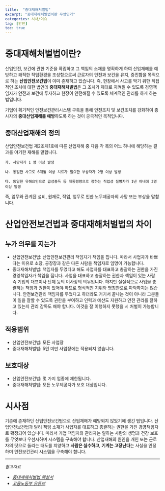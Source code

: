 ```yaml
---
title:  "중대재해처벌법"
excerpt: "중대재해처벌법이란 무엇인가"
categories: 시사/이슈
tag: [안전]
toc: true
---
```


# 중대재해처벌법이란?

산업안전, 보건에 관한 기준을 확립하고 그 책임의 소재를 명확하게 하여 산업재해를 예방하고 쾌적한 작업환경을 조성함으로써 근로자의 안전과 보건을 유지, 증진함을 목적으로 하는 **산업안전보건법**이 이미 존재하고 있습니다. 즉, 현장에서 사고를 막기 위한 직접적인 조치에 대한 법인데 **중대재해처벌법**은 그 조치가 제대로 지켜질 수 있도록 경영책임자가 안전과 보건에 투자하고 현장이 안전해질 수 있도록 체계적인 관리를 하게 하는 법입니다.



기업이 획기적인 안전보건관리시스템 구축을 통해 안전조치 및 보건조치를 강화하여 종사자의 **중대산업재해를 예방**하도록 하는 것이 궁극적인 목적입니다.









## 중대산업재해의 정의

산업안전보건법 제2조제1호에 따른 산업재해 중 다음 각 목의 어느 하나에 해당하는 결과를 야기한 재해를 말합니다.

```
가. 사망자가 1 명 이상 발생

나. 동일한 사고로 6개월 이상 치료가 필요한 부상자가 2명 이상 발생

다. 동일한 유해요인으로 급성중독 등 대통령령으로 정하는 직업성 질병자가 1년 이내에 3명 이상 발생
```

즉, 업무와 관계된 설비, 원재료, 작업, 업무로 인한 노무제공자의 사망 또는 부상을 말합니다.

   

   

   

# 산업안전보건법과 중대재해처벌법의 차이

## 누가 의무를 지는가

* 산업안전보건법: 산업안전보건관리 책임자가 책임을 집니다. 따라서 사업자가 바쁘다는 이유로 소장, 공장장과 같은 다른 사람을 책임자로 임명이 가능합니다.
* 중대재해처벌법: 책임자를 두었다고 해도 사업자를 대표하고 총괄하는 권한을 가진 경영책임자가 책임을 집니다. 사업을 대표하고 총괄하는 권한과 책임이 있는 사람 즉 기업의 대표이사 단체 등의 이사장의 의무입니다. 하지만 실질적으로 사업을 총괄하는 책임과 권한이 있어야 하므로 형식적인 지위와 명칭만으로 파악하지는 않습니다. 안전보건관리 책임자를 두었다고 하더라도 거기서 끝나는 것이 아니라 그분들이 일을 잘할 수 있도록 권한을 부여하고 인력과 예산도 지원하고 안전 관리를 잘하고 있는지 관리 감독도 해야 합니다. 이것을 잘 이행하지 못했을 시 처벌이 가능합니다.

   

## 적용범위

* 산업안전보건법: 모든 사업장
* 중대재해처벌법: 5인 미만 사업장에는 적용되지 않습니다.

   

## 보호대상

* 산업안전보건법: 몇 가지 업종에 제한됩니다.
* 중대재해처벌법: 모든 노무제공자가 보호 대상입니다.

   

   

   

# 시사점

기존에 존재하던 산업안전보건법으로 산업재해가 예방되지 않았기에 생긴 법입니다. 산업안전보건법과 달리 책임 소재가 사업자를 대표하고 총괄하는 권한을 가진 경영책임자로 확정되어 있습니다. 따라서 기업 책임자와 관리자는 일하는 사람의 생명과 건강 보호를 무엇보다 우선시하며 시스템을 구축해야 합니다. 산업재해의 원인을 개인 또는 근로자의 탓으로 돌리는 태도를 지양하고 **사람은 실수하고, 기계는 고장난다**는 사실을 인정하며 안전보건관리 시스템을 구축해야 합니다.

   

--------------------------

*참고자료*

* *[중대재해처벌법 해설서](http://www.moel.go.kr/policy/policydata/view.do?bbs_seq=20211101143)*
* *[고용노동부 유튜브](https://www.youtube.com/watch?v=FBLrmuMTOsA)*


